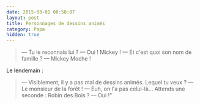 ```yaml
---
date: 2015-03-01 08:58:07
layout: post
title: Personnages de dessins animés
category: Papa
hidden: true
---
```


> —  Tu le reconnais lui ?
> —  Oui ! Mickey !
> —  Et c'est quoi son nom de famille ?
> —  Mickey Moche !

Le lendemain :

> —  Visiblement, il y a pas mal de dessins animés. Lequel tu veux ?
> —  Le monsieur de la forêt !
> —  Euh, on l'a pas celui-là... Attends une seconde : Robin des Bois ?
> —  Oui !"

